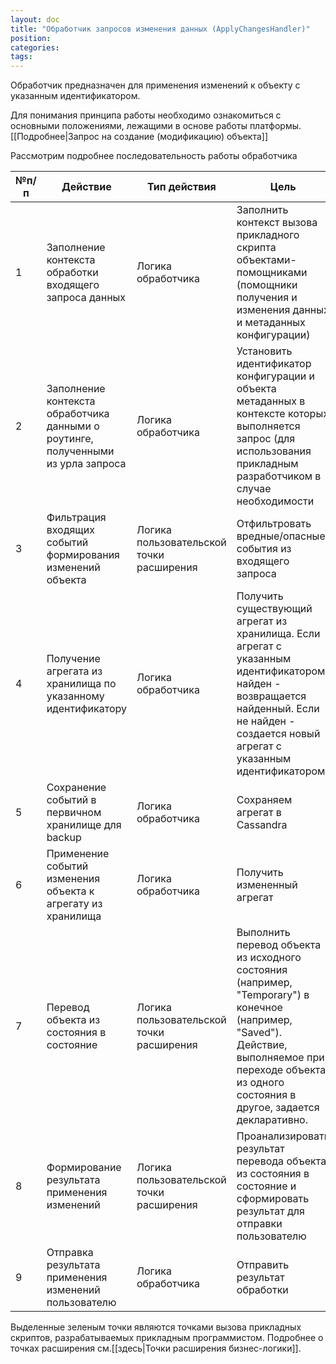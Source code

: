 ```yaml
---
layout: doc
title: "Обработчик запросов изменения данных (ApplyChangesHandler)"
position: 
categories: 
tags: 
---
```


Обработчик предназначен для применения изменений к объекту с указанным идентификатором.

Для понимания принципа работы необходимо ознакомиться с основными положениями, лежащими в основе работы платформы. [[Подробнее|Запрос на создание (модификацию) объекта]]

Рассмотрим подробнее последовательность работы обработчика

|№п/п|Действие|Тип действия|Цель|
|----|--------|------------|----|
|1|Заполнение контекста обработки входящего запроса данных|Логика обработчика|Заполнить контекст вызова прикладного скрипта объектами-помощниками (помощники получения и изменения данных и метаданных конфигурации)|
|2|Заполнение контекста обработчика данными о роутинге, полученными из урла запроса|Логика обработчика|Установить идентификатор конфигурации и объекта метаданных в контексте которых выполняется запрос (для использования прикладным разработчиком в случае необходимости|
|3|Фильтрация входящих событий формирования изменений объекта|Логика пользовательской точки расширения|Отфильтровать вредные/опасные события из входящего запроса|
|4|Получение агрегата из хранилища по указанному идентификатору|Логика обработчика|Получить существующий агрегат из хранилища. Если агрегат с указанным идентификатором найден - возвращается найденный. Если не найден - создается новый агрегат с указанным идентификатором.|
|5|Сохранение событий в первичном хранилище для backup|Логика обработчика|Сохраняем агрегат в Cassandra|
|6|Применение событий изменения объекта к агрегату из хранилища|Логика обработчика|Получить измененный агрегат|
|7|Перевод объекта из состояния в состояние|Логика пользовательской точки расширения|Выполнить перевод объекта из исходного состояния (например, "Temporary") в конечное (например, "Saved"). Действие, выполняемое при переходе объекта из одного состояния в другое, задается декларативно.|
|8|Формирование результата применения изменений|Логика пользовательской точки расширения|Проанализировать результат перевода объекта из состояния в состояние и сформировать результат для отправки пользователю|
|9|Отправка результата применения изменений пользователю|Логика обработчика|Отправить результат обработки|

Выделенные зеленым точки являются точками вызова прикладных скриптов, разрабатываемых прикладным программистом. Подробнее о точках расширения см.[[здесь|Точки расширения бизнес-логики]].

